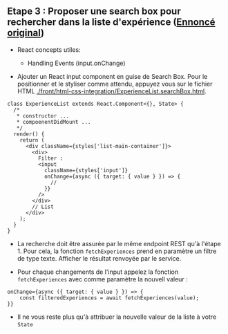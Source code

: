 ## Etape 3 : Proposer une search box pour rechercher dans la liste d'expérience ([Ennoncé original](./step-3.md))

- React concepts utiles:

  - Handling Events (input.onChange)

- Ajouter un React input component en guise de Search Box. Pour le positionner et le styliser comme attendu, appuyez vous sur le fichier HTML [./front/html-css-integration/ExperienceList.searchBox.html](./front/html-css-integration/ExperienceList.searchBox.html).

```tsx
class ExperienceList extends React.Component<{}, State> {
  /*
   * constructor ...
   * compoenentDidMount ...
   */
  render() {
    return (
      <div className={styles['list-main-container']}>
        <div>
          Filter :
          <input
            className={styles['input']}
            onChange={async ({ target: { value } }) => {
              //
            }}
          />
        </div>
        // List
      </div>
    );
  }
}
```

- La recherche doit être assurée par le même endpoint REST qu'à l'étape 1. Pour cela, la fonction `fetchExperiences` prend en paramètre un filtre de type texte. Afficher le résultat renvoyée par le service.

- Pour chaque changements de l'input appelez la fonction `fetchExperiences` avec comme paramètre la nouvell valeur :

```tsx
onChange={async ({ target: { value } }) => {
    const filteredExperiences = await fetchExperiences(value);
}}
```

- Il ne vous reste plus qu'à attribuer la nouvelle valeur de la liste à votre `State`

